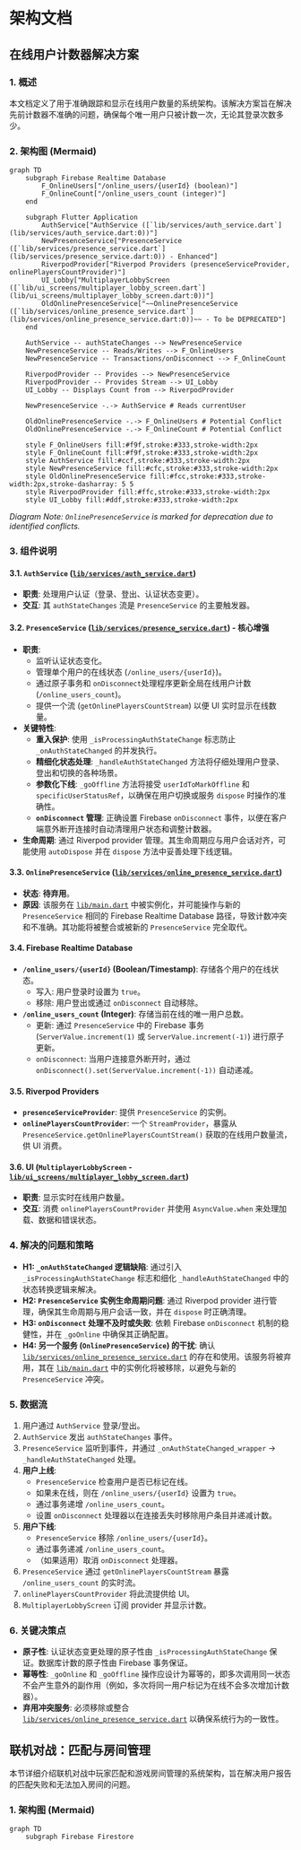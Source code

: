 # 架构文档

## 在线用户计数器解决方案

### 1. 概述

本文档定义了用于准确跟踪和显示在线用户数量的系统架构。该解决方案旨在解决先前计数器不准确的问题，确保每个唯一用户只被计数一次，无论其登录次数多少。

### 2. 架构图 (Mermaid)

```mermaid
graph TD
    subgraph Firebase Realtime Database
        F_OnlineUsers["/online_users/{userId} (boolean)"]
        F_OnlineCount["/online_users_count (integer)"]
    end

    subgraph Flutter Application
        AuthService["AuthService ([`lib/services/auth_service.dart`](lib/services/auth_service.dart:0))"]
        NewPresenceService["PresenceService ([`lib/services/presence_service.dart`](lib/services/presence_service.dart:0)) - Enhanced"]
        RiverpodProvider["Riverpod Providers (presenceServiceProvider, onlinePlayersCountProvider)"]
        UI_Lobby["MultiplayerLobbyScreen ([`lib/ui_screens/multiplayer_lobby_screen.dart`](lib/ui_screens/multiplayer_lobby_screen.dart:0))"]
        OldOnlinePresenceService["~~OnlinePresenceService ([`lib/services/online_presence_service.dart`](lib/services/online_presence_service.dart:0))~~ - To be DEPRECATED"]
    end

    AuthService -- authStateChanges --> NewPresenceService
    NewPresenceService -- Reads/Writes --> F_OnlineUsers
    NewPresenceService -- Transactions/onDisconnect --> F_OnlineCount
    
    RiverpodProvider -- Provides --> NewPresenceService
    RiverpodProvider -- Provides Stream --> UI_Lobby
    UI_Lobby -- Displays Count from --> RiverpodProvider

    NewPresenceService -.-> AuthService # Reads currentUser

    OldOnlinePresenceService -.-> F_OnlineUsers # Potential Conflict
    OldOnlinePresenceService -.-> F_OnlineCount # Potential Conflict

    style F_OnlineUsers fill:#f9f,stroke:#333,stroke-width:2px
    style F_OnlineCount fill:#f9f,stroke:#333,stroke-width:2px
    style AuthService fill:#ccf,stroke:#333,stroke-width:2px
    style NewPresenceService fill:#cfc,stroke:#333,stroke-width:2px
    style OldOnlinePresenceService fill:#fcc,stroke:#333,stroke-width:2px,stroke-dasharray: 5 5
    style RiverpodProvider fill:#ffc,stroke:#333,stroke-width:2px
    style UI_Lobby fill:#ddf,stroke:#333,stroke-width:2px
```

*Diagram Note: `OnlinePresenceService` is marked for deprecation due to identified conflicts.*

### 3. 组件说明

#### 3.1. `AuthService` ([`lib/services/auth_service.dart`](lib/services/auth_service.dart:0))
*   **职责**: 处理用户认证（登录、登出、认证状态变更）。
*   **交互**: 其 `authStateChanges` 流是 `PresenceService` 的主要触发器。

#### 3.2. `PresenceService` ([`lib/services/presence_service.dart`](lib/services/presence_service.dart:0)) - 核心增强
*   **职责**:
    *   监听认证状态变化。
    *   管理单个用户的在线状态 (`/online_users/{userId}`)。
    *   通过原子事务和 `onDisconnect`处理程序更新全局在线用户计数 (`/online_users_count`)。
    *   提供一个流 (`getOnlinePlayersCountStream`) 以便 UI 实时显示在线数量。
*   **关键特性**:
    *   **重入保护**: 使用 `_isProcessingAuthStateChange` 标志防止 `_onAuthStateChanged` 的并发执行。
    *   **精细化状态处理**: `_handleAuthStateChanged` 方法将仔细处理用户登录、登出和切换的各种场景。
    *   **参数化下线**: `_goOffline` 方法将接受 `userIdToMarkOffline` 和 `specificUserStatusRef`，以确保在用户切换或服务 `dispose` 时操作的准确性。
    *   **`onDisconnect` 管理**: 正确设置 Firebase `onDisconnect` 事件，以便在客户端意外断开连接时自动清理用户状态和调整计数器。
*   **生命周期**: 通过 Riverpod provider 管理。其生命周期应与用户会话对齐，可能使用 `autoDispose` 并在 `dispose` 方法中妥善处理下线逻辑。

#### 3.3. `OnlinePresenceService` ([`lib/services/online_presence_service.dart`](lib/services/online_presence_service.dart:0))
*   **状态**: **待弃用**。
*   **原因**: 该服务在 [`lib/main.dart`](lib/main.dart:37) 中被实例化，并可能操作与新的 `PresenceService` 相同的 Firebase Realtime Database 路径，导致计数冲突和不准确。其功能将被整合或被新的 `PresenceService` 完全取代。

#### 3.4. Firebase Realtime Database
*   **`/online_users/{userId}` (Boolean/Timestamp)**: 存储各个用户的在线状态。
    *   写入: 用户登录时设置为 `true`。
    *   移除: 用户登出或通过 `onDisconnect` 自动移除。
*   **`/online_users_count` (Integer)**: 存储当前在线的唯一用户总数。
    *   更新: 通过 `PresenceService` 中的 Firebase 事务 (`ServerValue.increment(1)` 或 `ServerValue.increment(-1)`) 进行原子更新。
    *   `onDisconnect`: 当用户连接意外断开时，通过 `onDisconnect().set(ServerValue.increment(-1))` 自动递减。

#### 3.5. Riverpod Providers
*   **`presenceServiceProvider`**: 提供 `PresenceService` 的实例。
*   **`onlinePlayersCountProvider`**: 一个 `StreamProvider`，暴露从 `PresenceService.getOnlinePlayersCountStream()` 获取的在线用户数量流，供 UI 消费。

#### 3.6. UI (`MultiplayerLobbyScreen` - [`lib/ui_screens/multiplayer_lobby_screen.dart`](lib/ui_screens/multiplayer_lobby_screen.dart:0))
*   **职责**: 显示实时在线用户数量。
*   **交互**: 消费 `onlinePlayersCountProvider` 并使用 `AsyncValue.when` 来处理加载、数据和错误状态。

### 4. 解决的问题和策略

*   **H1: `_onAuthStateChanged` 逻辑缺陷**: 通过引入 `_isProcessingAuthStateChange` 标志和细化 `_handleAuthStateChanged` 中的状态转换逻辑来解决。
*   **H2: `PresenceService` 实例生命周期问题**: 通过 Riverpod provider 进行管理，确保其生命周期与用户会话一致，并在 `dispose` 时正确清理。
*   **H3: `onDisconnect` 处理不及时或失败**: 依赖 Firebase `onDisconnect` 机制的稳健性，并在 `_goOnline` 中确保其正确配置。
*   **H4: 另一个服务 (`OnlinePresenceService`) 的干扰**: 确认 [`lib/services/online_presence_service.dart`](lib/services/online_presence_service.dart:0) 的存在和使用。该服务将被弃用，其在 [`lib/main.dart`](lib/main.dart:37) 中的实例化将被移除，以避免与新的 `PresenceService` 冲突。

### 5. 数据流

1.  用户通过 `AuthService` 登录/登出。
2.  `AuthService` 发出 `authStateChanges` 事件。
3.  `PresenceService` 监听到事件，并通过 `_onAuthStateChanged_wrapper` -> `_handleAuthStateChanged` 处理。
4.  **用户上线**:
    *   `PresenceService` 检查用户是否已标记在线。
    *   如果未在线，则在 `/online_users/{userId}` 设置为 `true`。
    *   通过事务递增 `/online_users_count`。
    *   设置 `onDisconnect` 处理器以在连接丢失时移除用户条目并递减计数。
5.  **用户下线**:
    *   `PresenceService` 移除 `/online_users/{userId}`。
    *   通过事务递减 `/online_users_count`。
    *   （如果适用）取消 `onDisconnect` 处理器。
6.  `PresenceService` 通过 `getOnlinePlayersCountStream` 暴露 `/online_users_count` 的实时流。
7.  `onlinePlayersCountProvider` 将此流提供给 UI。
8.  `MultiplayerLobbyScreen` 订阅 provider 并显示计数。

### 6. 关键决策点

*   **原子性**: 认证状态变更处理的原子性由 `_isProcessingAuthStateChange` 保证。数据库计数的原子性由 Firebase 事务保证。
*   **幂等性**: `_goOnline` 和 `_goOffline` 操作应设计为幂等的，即多次调用同一状态不会产生意外的副作用（例如，多次将同一用户标记为在线不会多次增加计数器）。
*   **弃用冲突服务**: 必须移除或整合 [`lib/services/online_presence_service.dart`](lib/services/online_presence_service.dart:0) 以确保系统行为的一致性。

## 联机对战：匹配与房间管理

本节详细介绍联机对战中玩家匹配和游戏房间管理的系统架构，旨在解决用户报告的匹配失败和无法加入房间的问题。

### 1. 架构图 (Mermaid)

```mermaid
graph TD
    subgraph Firebase Firestore
    